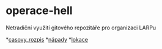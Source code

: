 ﻿# operace-hell
Netradiční využití gitového repozitáře pro organizaci LARPu

*[casovy_rozpis](https://github.com/mroz22/operace-hell/blob/master/dokumentace/casovy_rozpis.md)
*[nápady](https://github.com/mroz22/operace-hell/blob/master/dokumentace/napady.md)
*[lokace](https://github.com/mroz22/operace-hell/blob/master/dokumentace/lokace.md)

